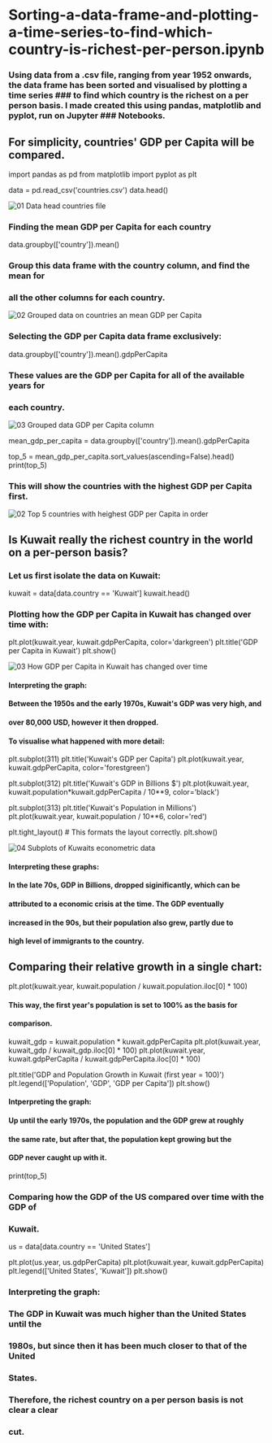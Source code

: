 # Sorting-a-data-frame-and-plotting-a-time-series-to-find-which-country-is-richest-per-person.ipynb
### Using data from a .csv file, ranging from year 1952 onwards, the data frame has been sorted and visualised by plotting a time series ###  to find which country is the richest on a per person basis. I made created this using pandas, matplotlib and pyplot, run on Jupyter ###  Notebooks.

## For simplicity, countries' GDP per Capita will be compared.

import pandas as pd
from matplotlib import pyplot as plt

data = pd.read_csv('countries.csv')
data.head()

![01 Data head countries file](https://user-images.githubusercontent.com/48648985/55690816-315e4300-598e-11e9-8020-e4317be622d2.png)

### Finding the mean GDP per Capita for each country

data.groupby(['country']).mean()

### Group this data frame with the country column, and find the mean for 
###  all the other columns for each country.

![02 Grouped data on countries an mean GDP per Capita](https://user-images.githubusercontent.com/48648985/55724401-3b6e5900-5a03-11e9-8f44-d5f59ebf023d.png)

### Selecting the GDP per Capita data frame exclusively:

data.groupby(['country']).mean().gdpPerCapita

### These values are the GDP per Capita for all of the available years for 
###  each country.

![03 Grouped data GDP per Capita column](https://user-images.githubusercontent.com/48648985/55724678-d9622380-5a03-11e9-97b2-583e4190cd79.png)

mean_gdp_per_capita = data.groupby(['country']).mean().gdpPerCapita

top_5 = mean_gdp_per_capita.sort_values(ascending=False).head()
print(top_5)
### This will show the countries with the highest GDP per Capita first.

![02 Top 5 countries with heighest GDP per Capita in order](https://user-images.githubusercontent.com/48648985/55690822-56eb4c80-598e-11e9-942a-e79ba9377fc2.png)


## Is Kuwait really the richest country in the world on a per-person basis?

### Let us first isolate the data on Kuwait:

kuwait = data[data.country == 'Kuwait']
kuwait.head()

### Plotting how the GDP per Capita in Kuwait has changed over time with:

plt.plot(kuwait.year, kuwait.gdpPerCapita, color='darkgreen')
plt.title('GDP per Capita in Kuwait')
plt.show()

![03 How GDP per Capita in Kuwait has changed over time](https://user-images.githubusercontent.com/48648985/55690843-ae89b800-598e-11e9-9bdb-ea1ecedb55bc.png)


#### Interpreting the graph:
####  Between the 1950s and the early 1970s, Kuwait's GDP was very high, and 
####   over 80,000 USD, however it then dropped.

#### To visualise what happened with more detail:

plt.subplot(311)
plt.title('Kuwait\'s GDP per Capita')
plt.plot(kuwait.year, kuwait.gdpPerCapita, color='forestgreen')

plt.subplot(312)
plt.title('Kuwait\'s GDP in Billions $')
plt.plot(kuwait.year, kuwait.population*kuwait.gdpPerCapita / 10**9,
        color='black')

plt.subplot(313)
plt.title('Kuwait\'s Population in Millions')
plt.plot(kuwait.year, kuwait.population / 10**6, color='red')

plt.tight_layout() # This formats the layout correctly.
plt.show()

![04 Subplots of Kuwaits econometric data](https://user-images.githubusercontent.com/48648985/55690878-20fa9800-598f-11e9-9cb4-cf38f1e0b6e2.png)


#### Interpreting these graphs:
####  In the late 70s, GDP in Billions, dropped siginificantly, which can be 
####   attributed to a economic crisis at the time. The GDP eventually
####   increased in the 90s, but their population also grew, partly due to
####   high level of immigrants to the country.


## Comparing their relative growth in a single chart:

plt.plot(kuwait.year, kuwait.population / kuwait.population.iloc[0] * 100)

#### This way, the first year's population is set to 100% as the basis for 
####  comparison.

kuwait_gdp = kuwait.population * kuwait.gdpPerCapita
plt.plot(kuwait.year, kuwait_gdp / kuwait_gdp.iloc[0] * 100)
plt.plot(kuwait.year, kuwait.gdpPerCapita / kuwait.gdpPerCapita.iloc[0] * 100)

plt.title('GDP and Population Growth in Kuwait (first year = 100)')
plt.legend(['Population', 'GDP', 'GDP per Capita'])
plt.show()

#### Intperpreting the graph:
####  Up until the early 1970s, the population and the GDP grew at roughly 
####   the same rate, but after that, the population kept growing but the 
####   GDP never caught up with it.

print(top_5)

### Comparing how the GDP of the US compared over time with the GDP of 
###  Kuwait.

us = data[data.country == 'United States']

plt.plot(us.year, us.gdpPerCapita)
plt.plot(kuwait.year, kuwait.gdpPerCapita)
plt.legend(['United States', 'Kuwait'])
plt.show()

### Interpreting the graph:
###  The GDP in Kuwait was much higher than the United States until the 
###   1980s, but since then it has been much closer to that of the United 
###   States.

### Therefore, the richest country on a per person basis is not clear a clear
###  cut.
